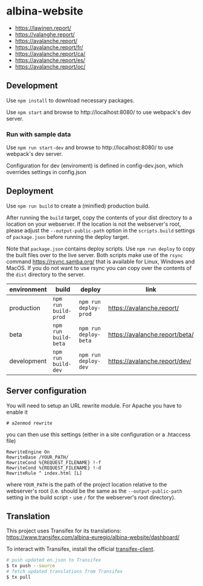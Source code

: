 # albina-website

- https://lawinen.report/
- https://valanghe.report/
- https://avalanche.report/
- https://avalanche.report/fr/
- https://avalanche.report/ca/
- https://avalanche.report/es/
- https://avalanche.report/oc/

## Development

Use `npm install` to download necessary packages.

Use `npm start` and browse to http://localhost:8080/ to use webpack's dev server.

### Run with sample data

Use `npm run start-dev` and browse to http://localhost:8080/ to use webpack's dev server.

Configuration for dev (enviroment) is defined in config-dev.json, which overrides settings in config.json

## Deployment

Use `npm run build` to create a (minified) production build.

After running the `build` target, copy the contents of your dist directory to
a location on your webserver. If the location is not the webserver's root,
please adjust the `--output-public-path` option in the `scripts.build` settings
of `package.json` before running the deploy target.

Note that `package.json` contains deploy scripts.
Use `npm run deploy` to copy the built files over to the live server.
Both scripts make use of the `rsync` command https://rsync.samba.org/
that is available for Linux, Windows and MacOS. If you do not want to use rsync
you can copy over the contents of the `dist` directory to the server.

| environment | build                | deploy                | link                           |
| ----------- | -------------------- | --------------------- | ------------------------------ |
| production  | `npm run build-prod` | `npm run deploy-prod` | https://avalanche.report/      |
| beta        | `npm run build-beta` | `npm run deploy-beta` | https://avalanche.report/beta/ |
| development | `npm run build-dev`  | `npm run deploy-dev`  | https://avalanche.report/dev/  |

## Server configuration

You will need to setup an URL rewrite module. For Apache you have to enable it

```
# a2enmod rewrite
```

you can then use this settings (either in a site configuration or a .htaccess file)

```
RewriteEngine On
RewriteBase /YOUR_PATH/
RewriteCond %{REQUEST_FILENAME} !-f
RewriteCond %{REQUEST_FILENAME} !-d
RewriteRule ^ index.html [L]
```

where `YOUR_PATH` is the path of the project location relative to the webserver's
root (i.e. should be the same as the `--output-public-path` setting in the
build script - use `/` for the webserver's root directory).

## Translation

This project uses Transifex for its translations: https://www.transifex.com/albina-euregio/albina-website/dashboard/

To interact with Transifex, install the official [transifex-client](https://github.com/transifex/transifex-client/).

```sh
# push updated en.json to Transifex
$ tx push --source
# fetch updated translations from Transifex
$ tx pull
```
